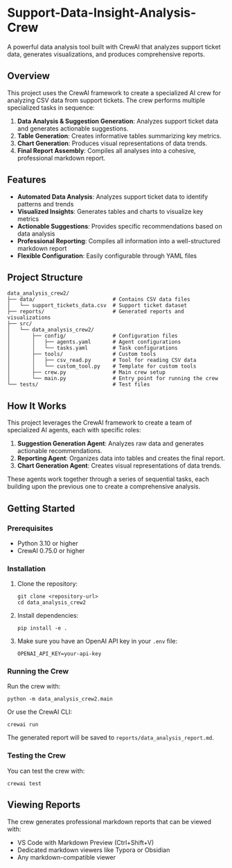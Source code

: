 # Support-Data-Insight-Analysis-Crew

A powerful data analysis tool built with CrewAI that analyzes support ticket data, generates visualizations, and produces comprehensive reports.

## Overview

This project uses the CrewAI framework to create a specialized AI crew for analyzing CSV data from support tickets. The crew performs multiple specialized tasks in sequence:

1. **Data Analysis & Suggestion Generation**: Analyzes support ticket data and generates actionable suggestions.
2. **Table Generation**: Creates informative tables summarizing key metrics.
3. **Chart Generation**: Produces visual representations of data trends.
4. **Final Report Assembly**: Compiles all analyses into a cohesive, professional markdown report.

## Features

- **Automated Data Analysis**: Analyzes support ticket data to identify patterns and trends
- **Visualized Insights**: Generates tables and charts to visualize key metrics
- **Actionable Suggestions**: Provides specific recommendations based on data analysis
- **Professional Reporting**: Compiles all information into a well-structured markdown report
- **Flexible Configuration**: Easily configurable through YAML files

## Project Structure

```
data_analysis_crew2/
├── data/                         # Contains CSV data files
│   └── support_tickets_data.csv  # Support ticket dataset
├── reports/                      # Generated reports and visualizations
├── src/
│   └── data_analysis_crew2/
│       ├── config/               # Configuration files
│       │   ├── agents.yaml       # Agent configurations
│       │   └── tasks.yaml        # Task configurations
│       ├── tools/                # Custom tools
│       │   ├── csv_read.py       # Tool for reading CSV data
│       │   └── custom_tool.py    # Template for custom tools
│       ├── crew.py               # Main crew setup
│       └── main.py               # Entry point for running the crew
└── tests/                        # Test files
```

## How It Works

This project leverages the CrewAI framework to create a team of specialized AI agents, each with specific roles:

1. **Suggestion Generation Agent**: Analyzes raw data and generates actionable recommendations.
2. **Reporting Agent**: Organizes data into tables and creates the final report.
3. **Chart Generation Agent**: Creates visual representations of data trends.

These agents work together through a series of sequential tasks, each building upon the previous one to create a comprehensive analysis.

## Getting Started

### Prerequisites

- Python 3.10 or higher
- CrewAI 0.75.0 or higher


### Installation

1. Clone the repository:
   ```
   git clone <repository-url>
   cd data_analysis_crew2
   ```

2. Install dependencies:
   ```
   pip install -e .
   ```

3. Make sure you have an OpenAI API key in your `.env` file:
   ```
   OPENAI_API_KEY=your-api-key
   ```

### Running the Crew

Run the crew with:

```
python -m data_analysis_crew2.main
```

Or use the CrewAI CLI:

```
crewai run
```

The generated report will be saved to `reports/data_analysis_report.md`.

### Testing the Crew

You can test the crew with:

```
crewai test
```

## Viewing Reports

The crew generates professional markdown reports that can be viewed with:

- VS Code with Markdown Preview (Ctrl+Shift+V)
- Dedicated markdown viewers like Typora or Obsidian
- Any markdown-compatible viewer

